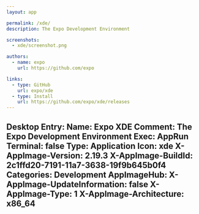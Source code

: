 ```yaml
---
layout: app

permalink: /xde/
description: The Expo Development Environment

screenshots:
  - xde/screenshot.png

authors:
  - name: expo
    url: https://github.com/expo

links:
  - type: GitHub
    url: expo/xde
  - type: Install
    url: https://github.com/expo/xde/releases
---
```

Desktop Entry:
  Name: Expo XDE
  Comment: The Expo Development Environment
  Exec: AppRun
  Terminal: false
  Type: Application
  Icon: xde
  X-AppImage-Version: 2.19.3
  X-AppImage-BuildId: 2c1ffd20-7191-11a7-3638-19f9b645b0f4
  Categories: Development
AppImageHub:
  X-AppImage-UpdateInformation: false
  X-AppImage-Type: 1
  X-AppImage-Architecture: x86_64
---
